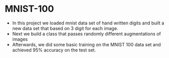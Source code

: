 # MNIST-100
* In this project we loaded mnist data set of hand written digits and built a new data set that based on 3 digit for each image.
* Next we build a class that passes randomly different augmentations of images
* Afterwards, we did some basic training on the MNIST 100 data set and achieved 95% accuracy on the test set.
